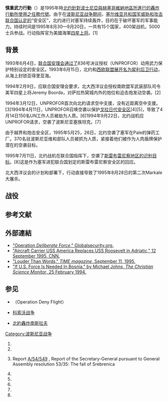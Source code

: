 **慎重武力行動**（）是1995年時[北约針對](https://zh.wikipedia.org/wiki/北约 "wikilink")[波士尼亞與赫塞哥維納地區所進行的轟炸行動所使用之任務代號](https://zh.wikipedia.org/wiki/波士尼亞與赫塞哥維納 "wikilink")。由于在[波斯尼亚战争期间](https://zh.wikipedia.org/wiki/波斯尼亚战争 "wikilink")，[塞尔维亚共和国军威胁和攻击联合国认定的](https://zh.wikipedia.org/wiki/塞尔维亚共和国军 "wikilink")“安全区”，北约进行对塞军持续轰炸，目的在于破坏塞军的军事能力。持续时间是1995年8月30—9月20日，一共有15个国家，400架战机，5000士兵参战。行动指挥官为美國海軍[四星上将](../Page/上将_\(美国\).md "wikilink")。\[1\]

## 背景

1993年6月4日，[联合国安理会通过了](https://zh.wikipedia.org/wiki/联合国安理会 "wikilink")836号决议授权（UNPROFOR）动用武力保护特别设定的安全区。1993年6月15日，北约和[西欧联盟展开名为犀利后卫行动](https://zh.wikipedia.org/wiki/西欧联盟 "wikilink")，从海上封锁亚得里亚海。

1994年2月9日，应联合国安理会要求，北大西洋议会授权南欧盟军武装部队司令美军四星上将Jeremy
Boorda，对萨拉热窝城内外的炮位和迫击炮发动空袭。\[2\]

1994年3月12日，UNPROFOR首次向北約请求空中支援，没有近距离空中支援。\[3\]1994年4月11日，UNPROFOR召唤空袭以保护[戈拉日代安全区](../Page/戈拉日代.md "wikilink")\[4\]\[5\]，导致了4月14日150名UN工作人员被劫为人质。\[6\]1994年9月22日，北约战机应UNPROFOR请求，空袭了波斯尼亚塞族坦克。\[7\]

由于越界和炮击安全区，1995年5月25，26日，北约空袭了塞军在Pale的弹药工厂。370名驻波斯尼亚维和部队人员被抓为人质，紧接着他们被作为人肉盾牌保护潜在的空袭目标。

1995年7月11日，北约战机在联合国指挥下，空袭了[斯雷布雷尼察地区的识别目标](https://zh.wikipedia.org/wiki/斯雷布雷尼察 "wikilink")。\[8\]这是作为塞军进犯联合国划定的斯雷布雷尼察安全区的回应。

北大西洋议会的计划和部署下，行动直接导致了1995年8月28日的第二次Markale大屠杀。

## 战役

## 参考文献

## 外部連結

  - ["Operation *Deliberate Force*,"
    Globalsecurity.org.](http://www.globalsecurity.org/military/ops/deliberate_force.htm)
  - ["Aircraft Carrier USS America Replaces USS Roosevelt in
    Adriatic," 12 September 1995,
    CNN.](http://www.cnn.com/WORLD/Bosnia/updates/sep95/9-12/carrier/index.html)
  - ["Louder Than Words," *TIME magazine*, September 11,
    1995.](http://www.time.com/time/magazine/article/0,9171,983401-1,00.html)
  - ["If U.S. Force Is Needed In Bosnia," by Michael Johns, *The
    Christian Science Monitor*, 25 February
    1994.](http://www.csmonitor.com/1994/0225/25231.html)

## 参见

  - （Operation Deny Flight）

  - [科索沃战争](../Page/科索沃战争.md "wikilink")

  - [北約轟炸南斯拉夫](https://zh.wikipedia.org/wiki/北約轟炸南斯拉夫 "wikilink")

[Category:波斯尼亚战争](https://zh.wikipedia.org/wiki/Category:波斯尼亚战争 "wikilink")

1.

2.

3.  Report
    [A/54/549](http://www.un.org/Docs/journal/asp/ws.asp?m=A/54/549) ,
    Report of the Secretary-General pursuant to General Assembly
    resolution 53/35: The fall of Srebrenica

4.
5.

6.
7.

8.